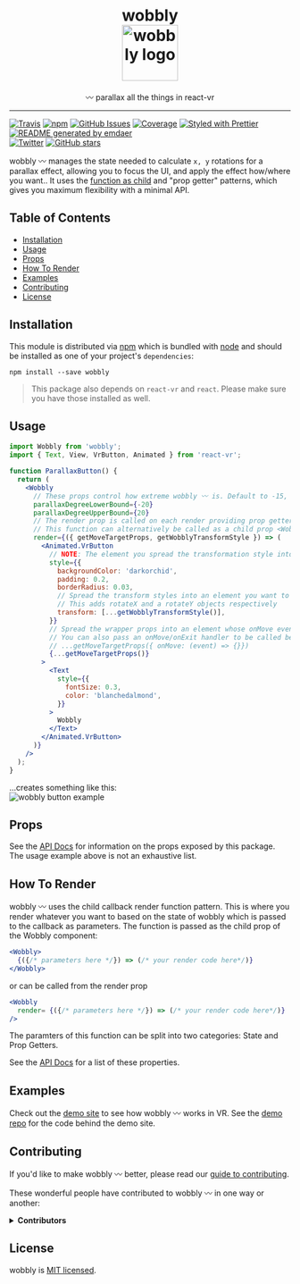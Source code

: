 <!--
  This file was generated by emdaer

  Its template can be found at .emdaer/README.emdaer.md
-->

<h1 align="center">
wobbly
    </br>
    <img src="https://user-images.githubusercontent.com/1127238/38072922-8250c22a-32dd-11e8-8259-fb8ea3346dfc.png" alt="wobbly logo" title="wobbly logo" width="100">
</h1>
<p align="center">
〰️ parallax all the things in react-vr
</p>
<hr />

[![Travis](https://img.shields.io/travis/infiniteluke/wobbly.svg?style=flat-square)](https://travis-ci.org/infiniteluke/wobbly/) [![npm](https://img.shields.io/npm/v/wobbly.svg?style=flat-square)](https://www.npmjs.com/package/wobbly) [![GitHub Issues](https://img.shields.io/github/issues/infiniteluke/wobbly.svg?style=flat-square)](https://github.com/infiniteluke/wobbly/issues) [![Coverage](https://img.shields.io/coveralls/infiniteluke/wobbly.svg?style=flat-square)]() [![Styled with Prettier](https://img.shields.io/badge/styled_with-prettier-ff69b4.svg?style=flat-square)](https://github.com/prettier/prettier) [![README generated by emdaer](https://img.shields.io/badge/📓-documented%20with%20emdaer-F06632.svg?style=flat-square)](https://github.com/emdaer/emdaer)
</br>
[![Twitter](https://img.shields.io/twitter/url/https/github.com/infiniteluke/wobbly.svg?style=social)](https://twitter.com/intent/tweet?text=Parallax%20all%20the%20things%20with%20with%20wobbly%20〰️%20for%20react-vr!%20Check%20it%20out!%20https://github.com/infiniteluke/wobbly) [![GitHub stars](https://img.shields.io/github/stars/infiniteluke/wobbly.svg?style=social)](https://github.com/infiniteluke/wobbly/stargazers)

wobbly 〰️ manages the state needed to calculate `x, y` rotations for a parallax effect, allowing you to focus the UI, and apply the effect how/where you want.. It uses the [function as child](https://medium.com/merrickchristensen/function-as-child-components-5f3920a9ace9) and "prop getter" patterns, which gives you maximum flexibility with a minimal API.

## Table of Contents

<!-- toc -->

* [Installation](#installation)
* [Usage](#usage)
* [Props](#props)
* [How To Render](#how-to-render)
* [Examples](#examples)
* [Contributing](#contributing)
* [License](#license)

<!-- tocstop -->

## Installation

This module is distributed via [npm](https://www.npmjs.com/package/wobbly) which is bundled with [node](https://nodejs.org) and
should be installed as one of your project's `dependencies`:

```
npm install --save wobbly
```

> This package also depends on `react-vr` and `react`. Please make sure you have those installed as well.

## Usage

```jsx
import Wobbly from 'wobbly';
import { Text, View, VrButton, Animated } from 'react-vr';

function ParallaxButton() {
  return (
    <Wobbly
      // These props control how extreme wobbly 〰 is. Default to -15, 15 respectively.
      parallaxDegreeLowerBound={-20}
      parallaxDegreeUpperBound={20}
      // The render prop is called on each render providing prop getters and state to be used in your UI.
      // This function can alternatively be called as a child prop <Wobbly>{(stateAndHelpers) => {...}}</Wobbly>
      render={({ getMoveTargetProps, getWobblyTransformStyle }) => (
        <Animated.VrButton
          // NOTE: The element you spread the transformation style into must be an "Animated" element.
          style={{
            backgroundColor: 'darkorchid',
            padding: 0.2,
            borderRadius: 0.03,
            // Spread the transform styles into an element you want to make wobbly 〰
            // This adds rotateX and a rotateY objects respectively
            transform: [...getWobblyTransformStyle()],
          }}
          // Spread the wrapper props into an element whose onMove event will control the parallax effect.
          // You can also pass an onMove/onExit handler to be called before wobbly's internal onMove/onExit.
          // ...getMoveTargetProps({ onMove: (event) => {}})
          {...getMoveTargetProps()}
        >
          <Text
            style={{
              fontSize: 0.3,
              color: 'blanchedalmond',
            }}
          >
            Wobbly
          </Text>
        </Animated.VrButton>
      )}
    />
  );
}
```

...creates something like this:</br>
![wobbly button example](https://user-images.githubusercontent.com/1127238/38117939-a8f9ac68-336c-11e8-8fb3-fd7012028ff8.gif)

## Props

See the [API Docs](https://infiniteluke.github.io/wobbly) for information on the props exposed by this package. The usage example above is not an exhaustive list.

## How To Render

wobbly 〰️ uses the child callback render function pattern. This is where you render whatever you want to based on the state of wobbly which is passed to the callback as parameters. The function is passed as the child prop of the Wobbly component:

```jsx
<Wobbly>
  {({/* parameters here */}) => (/* your render code here*/)}
</Wobbly>
```

or can be called from the render prop

```jsx
<Wobbly
  render= {({/* parameters here */}) => (/* your render code here*/)}
/>
```

The paramters of this function can be split into two categories: State and Prop Getters.

See the [API Docs](https://infiniteluke.github.io/wobbly/#stateandhelpers) for a list of these properties.

## Examples

Check out the [demo site](https://github.com/infiniteluke/wobbly-example) to see how wobbly 〰️ works in VR. See the [demo repo](https://infiniteluke.github.io/wobbly-example/) for the code behind the demo site.

## Contributing

If you'd like to make wobbly 〰️ better, please read our [guide to contributing](./CONTRIBUTING.md).

These wonderful people have contributed to wobbly 〰️ in one way or another:

<details>
<summary><strong>Contributors</strong></summary><br />
<a title="I build multi-channel publishing systems and web applications at @fourkitchens." href="https://github.com/infiniteluke">
  <img align="left" src="https://avatars0.githubusercontent.com/u/1127238?s=24" />
</a>
<strong>Luke Herrington</strong>
<br /><br />
</details>

## License

wobbly is [MIT licensed](./LICENSE).


